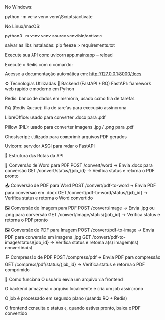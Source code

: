 No Windows:

python -m venv venv
venv\Scripts\activate


No Linux/macOS:

python3 -m venv venv
source venv/bin/activate

salvar as libs instaladas:
pip freeze > requirements.txt


Execute sua API com:
uvicorn app.main:app --reload

Execute o Redis com o comando:


Acesse a documentação automática em:
http://127.0.0.1:8000/docs



⚙️ Tecnologias Utilizadas
🔧 Backend (FastAPI + RQ)
FastAPI: framework web rápido e moderno em Python

Redis: banco de dados em memória, usado como fila de tarefas

RQ (Redis Queue): fila de tarefas para execução assíncrona

LibreOffice: usado para converter .docx para .pdf

Pillow (PIL): usado para converter imagens .jpg / .png para .pdf

Ghostscript: utilizado para comprimir arquivos PDF gerados

Uvicorn: servidor ASGI para rodar o FastAPI



📂 Estrutura das Rotas da API

📝 Conversão de Word para PDF
POST /convert/word → Envia .docx para conversão
GET /convert/status/{job_id} → Verifica status e retorna o PDF pronto

📤 Conversão de PDF para Word
POST /convert/pdf-to-word → Envia PDF para conversão em .docx
GET /convert/pdf-to-word/status/{job_id} → Verifica status e retorna o Word convertido

🖼️ Conversão de Imagem para PDF
POST /convert/image → Envia .jpg ou .png para conversão
GET /convert/image/status/{job_id} → Verifica status e retorna o PDF pronto

🖼️ Conversão de PDF para Imagem
POST /convert/pdf-to-image → Envia PDF para conversão em imagens .jpg
GET /convert/pdf-to-image/status/{job_id} → Verifica status e retorna a(s) imagem(ns) convertida(s)

🗜️ Compressão de PDF
POST /compress/pdf → Envia PDF para compressão
GET /compress/pdf/status/{job_id} → Verifica status e retorna o PDF comprimido



🚀 Como funciona
O usuário envia um arquivo via frontend

O backend armazena o arquivo localmente e cria um job assíncrono

O job é processado em segundo plano (usando RQ + Redis)

O frontend consulta o status e, quando estiver pronto, baixa o PDF convertido

